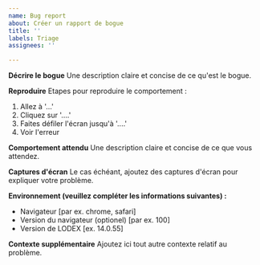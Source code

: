 ```yaml
---
name: Bug report
about: Créer un rapport de bogue
title: ''
labels: Triage
assignees: ''

---
```


**Décrire le bogue**
Une description claire et concise de ce qu'est le bogue.

**Reproduire**
Etapes pour reproduire le comportement :

1. Allez à '...'
2. Cliquez sur '....'
3. Faites défiler l'écran jusqu'à '....'
4. Voir l'erreur

**Comportement attendu**
Une description claire et concise de ce que vous attendez.

**Captures d'écran**
Le cas échéant, ajoutez des captures d'écran pour expliquer votre problème.

**Environnement (veuillez compléter les informations suivantes) :**

- Navigateur [par ex. chrome, safari]
- Version du navigateur (optionel) [par ex. 100]
- Version de LODEX [ex. 14.0.55]

**Contexte supplémentaire**
Ajoutez ici tout autre contexte relatif au problème.
